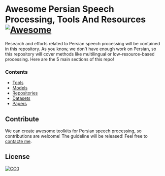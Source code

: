 # Awesome Persian Speech Processing, Tools And Resources [![Awesome](https://cdn.rawgit.com/sindresorhus/awesome/d7305f38d29fed78fa85652e3a63e154dd8e8829/media/badge.svg)](https://github.com/sindresorhus/awesome)
Research and efforts related to Persian speech processing will be contained in this repository. As you know, we don't have enough work on Persian, so this repository will cover methods like multilingual or low-resource-based processing. Here are the 5 main sections of this repo!

### Contents
- [Tools](sections/tools.md)
- [Models](sections/models.md)
- [Repositories](sections/repos.md)
- [Datasets](sections/datasets.md)
- [Papers](sections/papers.md)

## Contribute
We can create awesome toolkits for Persian speech processing, so contributions are welcome! The guideline will be released! Feel free to [contacte me](imankhanijazani@gmail.com).

## License
[![CC0](https://i.creativecommons.org/p/zero/1.0/88x31.png)](https://creativecommons.org/publicdomain/zero/1.0/)
